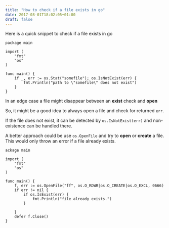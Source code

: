 ```yaml
---
title: "How to check if a file exists in go"
date: 2017-08-01T18:02:05+01:00
draft: false
---
```


Here is a quick snippet to check if a file exists in go

```golang
package main

import (
	"fmt"
	"os"
)

func main() {
	if _, err := os.Stat("somefile"); os.IsNotExist(err) {
		fmt.Println("path to \"somefile\" does not exist")
	}
}
```
In an edge case a file might disappear between an **exist** check and **open**

So, it might be a good idea to always open a file and check for returned `err`.

If the file does not exist, it can be detected by `os.IsNotExist(err)` and  non-existence can be handled there.

A better approach could be use `os.OpenFile` and try to **open** or **create** a file. This would only throw an error if a file already exists.

```golang
ackage main

import (
	"fmt"
	"os"
)

func main() {
	f, err := os.OpenFile("ff", os.O_RDWR|os.O_CREATE|os.O_EXCL, 0666)
	if err != nil {
		if os.IsExist(err) {
			fmt.Println("file already exists.")
		}

	}
	defer f.Close()
}

```